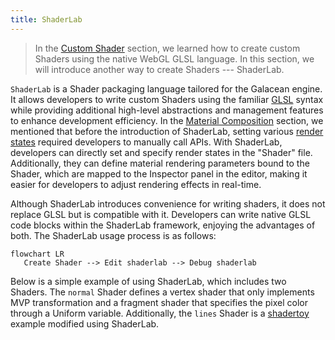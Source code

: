 ```yaml
---
title: ShaderLab
---
```


> In the [Custom Shader](/en/docs/graphics/shader/custom/) section, we learned how to create custom Shaders using the native WebGL GLSL language. In this section, we will introduce another way to create Shaders --- ShaderLab.

`ShaderLab` is a Shader packaging language tailored for the Galacean engine. It allows developers to write custom Shaders using the familiar [GLSL](https://www.khronos.org/files/opengles_shading_language.pdf) syntax while providing additional high-level abstractions and management features to enhance development efficiency. In the [Material Composition](/en/docs/graphics/material/composition/) section, we mentioned that before the introduction of ShaderLab, setting various [render states](/en/docs/graphics/material/composition/#渲染状态) required developers to manually call APIs. With ShaderLab, developers can directly set and specify render states in the "Shader" file. Additionally, they can define material rendering parameters bound to the Shader, which are mapped to the Inspector panel in the editor, making it easier for developers to adjust rendering effects in real-time.

Although ShaderLab introduces convenience for writing shaders, it does not replace GLSL but is compatible with it. Developers can write native GLSL code blocks within the ShaderLab framework, enjoying the advantages of both. The ShaderLab usage process is as follows:

```mermaid
flowchart LR
   Create Shader --> Edit shaderlab --> Debug shaderlab
```

Below is a simple example of using ShaderLab, which includes two Shaders. The `normal` Shader defines a vertex shader that only implements MVP transformation and a fragment shader that specifies the pixel color through a Uniform variable. Additionally, the `lines` Shader is a [shadertoy](https://www.shadertoy.com/view/DtXfDr) example modified using ShaderLab.

<playground src="shader-lab-simple.ts"></playground>
